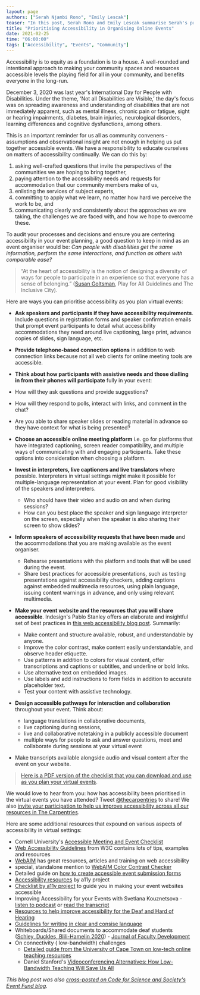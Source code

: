 ```yaml
---
layout: page
authors: ["Serah Njambi Rono", "Emily Lescak"]
teaser: "In this post, Serah Rono and Emily Lescak summarise Serah's presentation and discussions from her Code for Science and Society community talk on accessibility in virtual events, and share a accessibility checklist to guide you as you plan virtual events."
title: "Prioritising Accessibility in Organising Online Events"
date: 2021-02-25
time: "06:00:00"
tags: ["Accessibility", "Events", "Community"]
---
```


Accessibility is to equity as a foundation is to a house. A well-rounded and intentional approach to making your community spaces and resources accessible levels the playing field for all in your community, and benefits everyone in the long-run.

December 3, 2020 was last year's International Day for People with Disabilities. Under the theme, ‘Not all Disabilities are Visible,’ the day's focus was on spreading awareness and understanding of disabilities that are not immediately apparent, such as mental illness, chronic pain or fatigue, sight or hearing impairments, diabetes, brain injuries, neurological disorders, learning differences and cognitive dysfunctions, among others.

This is an important reminder for us all as community conveners - assumptions and observational insight are not enough in helping us put together accessible events.  We have a responsibility to educate ourselves on matters of accessibility continually. We can do this by:

1. asking well-crafted questions that invite the perspectives of the communities we are hoping to bring together,
2. paying attention to the accessibility needs and requests for accommodation that our community members make of us,
3. enlisting the services of subject experts,
4. committing to apply what we learn, no matter how hard we perceive the work to be, and
5. communicating clearly and consistently about the approaches we are taking, the challenges we are faced with, and how we hope to overcome these.

To audit your processes and decisions and ensure you are centering accessibility in your event planning, a good question to keep in mind as an event organiser would be: _Can people with disabilities get the same information, perform the same interactions, and function as others with comparable ease?_

>“At the heart of accessibility is the notion of designing a diversity of ways for people to participate in an experience so that everyone has a sense of belonging.” ([Susan Goltsman](https://g.co/kgs/FfuVxn), Play for All Guidelines and The Inclusive City).

Here are ways you can prioritise accessibility as you plan virtual events:

- **Ask speakers and participants if they have accessibility requirements**.<br>Include questions in registration forms and speaker confirmation emails that prompt event participants to detail what accessibility accommodations they need around live captioning, large print, advance copies of slides, sign language, etc.

- **Provide telephone-based connection options** in addition to web connection links because not all web clients for online meeting tools are accessible.

-  **Think about how participants with assistive needs and those dialling in from their phones will participate** fully in your event:
  - How will they ask questions and provide suggestions?
  - How will they respond to polls, interact with links, and comment in the chat?
  - Are you able to share speaker slides or reading material in advance so they have context for what is being presented?
  
- **Choose an accessible online meeting platform** i.e. go for platforms that have integrated captioning, screen reader compatibility, and multiple ways of communicating with and engaging participants. Take these options into consideration when choosing a platform.
- **Invest in interpreters, live captioners and live translators** where possible. Interpreters in virtual settings might make it possible for multiple-language representation at your event. Plan for good visibility of the speakers and interpreters.
  - Who should have their video and audio on and when during sessions?
  - How can you best place the speaker and sign language interpreter on the screen, especially when the speaker is also sharing their screen to show slides?
- **Inform speakers of accessibility requests that have been made** and the accommodations that you are making available as the event organiser.
  - Rehearse presentations with the platform and tools that will be used during the event.
  - Share best practices for accessible presentations, such as testing presentations against accessibility checkers, adding captions against embedded multimedia resources, using plain language, issuing content warnings in advance, and only using relevant multimedia.
- **Make your event website and the resources that you will share accessible**. Indesign's Pablo Stanley offers an elaborate and insightful set of best practices in [this web accessibility blog post](https://www.invisionapp.com/inside-design/designing-accessibility-not-hard/). Summarily:
  - Make content and structure available, robust, and understandable by anyone.
  - Improve the color contrast, make content easily understandable, and observe header etiquette.
  - Use patterns in addition to colors for visual content, offer transcriptions and captions or subtitles, and underline or bold links.
  - Use alternative text on embedded images.
  - Use labels and add instructions to form fields in addition to accurate placeholder text.
  - Test your content with assistive technology.
- **Design accessible pathways for interaction and collaboration** throughout your event. Think about:
  - language translations in collaborative documents,
  - live captioning during sessions, 
  - live and collaborative notetaking in a publicly accessible document
  - multiple ways for people to ask and answer questions, meet and collaborate during sessions at your virtual event
- Make transcripts available alongside audio and visual content after the event on your website.  

>[Here is a PDF version of the checklist that you can download and use as you plan your virtual events](https://files.carpentries.org/pdf/accessibility-checklist-virtual-events.pdf).

We would love to hear from you: how has accessibility been prioritised in the virtual events you have attended? Tweet [@thecarpentries](https://twitter.com/thecarpentries) to share! We also [invite your participation to help us improve accessibility across all our resources in The Carpentries](https://carpentries.org/blog/2021/02/improving-accessibility-across-carpentries-resources/).

Here are some additional resources that expound on various aspects of accessibility in virtual settings:

- Cornell University's [Accessible Meeting and Event Checklist](https://accessibility.cornell.edu/event-planning/accessible-meeting-and-event-checklist/)
- [Web Accessibility Guidelines](https://www.w3.org/WAI/intro/wcag.php) from W3C contains lots of tips, examples and resources
- [WebAIM](https://webaim.org/) has great resources, articles and training on web accessibility
- special, standalone mention to [WebAIM Color Contrast Checker](https://webaim.org/resources/contrastchecker/)
- Detailed guide on [how to create accessible event submission forms](https://www.judgify.me/l/blog/how-to-create-an-accessible-event-submission-form/)
- [Accessibility resources](https://www.a11yproject.com/resources/) by a11y project
- [Checklist by a11y project](https://www.a11yproject.com/checklist/) to guide you in making your event websites accessible
- Improving Accessibility for your Events with Svetlana Kouznetsova - [listen to podcast](https://howibuilt.it/improve-accessibility-svetlana-kouznetsova/) or [read the transcript](https://howibuilt.it/transcripts/svetlana-kouznetsova/)
- [Resources to help improve accessibility for the Deaf and Hard of Hearing](https://www.deafhhtech.org/rerc/)
- [Guidelines for writing in clear and consise language](https://www.plainlanguage.gov)
- Whiteboards/Shared documents to accommodate deaf students ([Schley, Duckles, Blili-Hamelin 2020](https://drive.google.com/file/d/1KTZmd20EplLXLnYCjzmTfQIn51HIHQzK/view?usp=sharing)) - [Journal of Faculty Development](https://www.ingentaconnect.com/content/magna/jfd/2020/00000034/00000003/art00010)
- On connectivity ( low-bandwidth) challenges
  - [Detailed guide from the University of Cape Town on low-tech online teaching resources](https://docs.google.com/document/d/1zPN7XUitOCw75FW6UeqrYAcWl41UqgKoZ_HRoYTKFZI/edit)
  - Daniel Stanford's [Videoconferencing Alternatives: How Low-Bandwidth Teaching Will Save Us All](https://www.iddblog.org/videoconferencing-alternatives-how-low-bandwidth-teaching-will-save-us-all/)

  
_This blog post was also [cross-posted on Code for Science and Society's Event Fund blog](https://eventfund.codeforscience.org/prioritising-accessibility/)._
  
